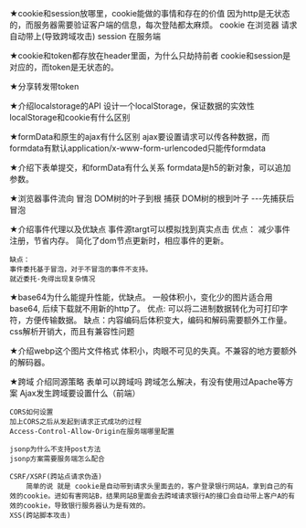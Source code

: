 
★cookie和session放哪里，cookie能做的事情和存在的价值
    因为http是无状态的，而服务器需要验证客户端的信息，每次登陆都太麻烦。
    cookie 在浏览器 请求自动带上(导致跨域攻击)
    session 在服务端

★cookie和token都存放在header里面，为什么只劫持前者
    cookie和session是对应的，而token是无状态的。

★分享转发带token

★介绍localstorage的API 设计一个localStorage，保证数据的实效性
localStorage和cookie有什么区别

★formData和原生的ajax有什么区别
    ajax要设置请求可以传各种数据，而formdata有默认application/x-www-form-urlencoded只能传formdata
    
★介绍下表单提交，和formData有什么关系
    formdata是h5的新对象，可以追加参数。

★浏览器事件流向
    冒泡 DOM树的叶子到根
    捕获 DOM树的根到叶子
    ---先捕获后冒泡

★介绍事件代理以及优缺点
    事件源targt可以模拟找到真实点击
    优点：
    减少事件注册，节省内存。
    简化了dom节点更新时，相应事件的更新。

    缺点：
    事件委托基于冒泡，对于不冒泡的事件不支持。
    就近委托-免得出现复杂情况

★base64为什么能提升性能，优缺点。
    一般体积小，变化少的图片适合用base64, 后续下载就不用新的http了。
    优点: 可以将二进制数据转化为可打印字符，方便传输数据。
    缺点：内容编码后体积变大，编码和解码需要额外工作量。 css解析开销大，而且有兼容性问题

★介绍webp这个图片文件格式
    体积小，肉眼不可见的失真。不兼容的地方要额外的解码器。

★跨域
    介绍同源策略
    表单可以跨域吗
    跨域怎么解决，有没有使用过Apache等方案
    Ajax发生跨域要设置什么（前端）

    CORS如何设置
    加上CORS之后从发起到请求正式成功的过程
    Access-Control-Allow-Origin在服务端哪里配置

    jsonp为什么不支持post方法
    jsonp方案需要服务端怎么配合
    
    CSRF/XSRF(跨站点请求伪造)
        简单的说 就是 cookie是自动带到请求头里面去的，客户登录银行网站A，拿到自己的有效的cookie。进如有害网站B，结果网站B里面会去跨域请求银行A的接口会自动带上客户A的有效的cookie，导致银行服务器认为是有效的。
    XSS(跨站脚本攻击)